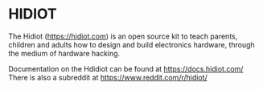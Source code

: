 # HIDIOT

The Hidiot (https://hidiot.com) is an open source kit to teach parents, children and adults how to design and build electronics hardware, through the medium of hardware hacking. 

Documentation on the Hdidiot can be found at https://docs.hidiot.com/
There is also a subreddit at https://www.reddit.com/r/hidiot/
